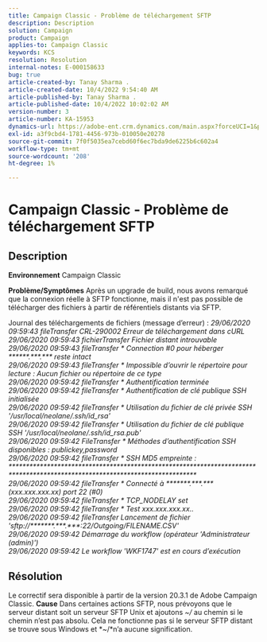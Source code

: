 ```yaml
---
title: Campaign Classic - Problème de téléchargement SFTP
description: Description
solution: Campaign
product: Campaign
applies-to: Campaign Classic
keywords: KCS
resolution: Resolution
internal-notes: E-000158633
bug: true
article-created-by: Tanay Sharma .
article-created-date: 10/4/2022 9:54:40 AM
article-published-by: Tanay Sharma .
article-published-date: 10/4/2022 10:02:02 AM
version-number: 3
article-number: KA-15953
dynamics-url: https://adobe-ent.crm.dynamics.com/main.aspx?forceUCI=1&pagetype=entityrecord&etn=knowledgearticle&id=ff71298d-ca43-ed11-bba2-0022480868ff
exl-id: a3f9cbd4-1781-4456-973b-010050e20278
source-git-commit: 7f0f5035ea7cebd60f6ec7bda9de6225b6c602a4
workflow-type: tm+mt
source-wordcount: '208'
ht-degree: 1%

---
```


# Campaign Classic - Problème de téléchargement SFTP

## Description

<b>Environnement</b>
Campaign Classic


<b>Problème/Symptômes</b>
Après un upgrade de build, nous avons remarqué que la connexion réelle à SFTP fonctionne, mais il n&#39;est pas possible de télécharger des fichiers à partir de référentiels distants via SFTP.

Journal des téléchargements de fichiers (message d’erreur) :
*29/06/2020 09:59:43 fileTransfer CRL-290002 Erreur de téléchargement dans cURL
<br>29/06/2020 09:59:43 fichierTransfer Fichier distant introuvable
<br>29/06/2020 09:59:43 fileTransfer \* Connection #0 pour héberger \*\*\*\*\*\*.\*\*\*.\*\*\* reste intact
<br>29/06/2020 09:59:43 fileTransfer \* Impossible d’ouvrir le répertoire pour lecture : Aucun fichier ou répertoire de ce type
<br>29/06/2020 09:59:42 fileTransfer \* Authentification terminée
<br>29/06/2020 09:59:42 fileTransfer \* Authentification de clé publique SSH initialisée
<br>29/06/2020 09:59:42 fileTransfer \* Utilisation du fichier de clé privée SSH &#39;/usr/local/neolane/.ssh/id_rsa&#39;
<br>29/06/2020 09:59:42 fileTransfer \* Utilisation du fichier de clé publique SSH &#39;/usr/local/neolane/.ssh/id_rsa.pub&#39;
<br>29/06/2020 09:59:42 FileTransfer \* Méthodes d’authentification SSH disponibles : publickey,password
<br>29/06/2020 09:59:42 fileTransfer \* SSH MD5 empreinte : \*\*\*\*\*\*\*\*\*\*\*\*\*\*\*\*\*\*\*\*\*\*\*\*\*\*\*\*\*\*\*\*\*\*\*\*\*\*\*\*\*\*\*\*\*\*\*\*\*\*\*\*\*\*\*\*\*\*\*\*\*\*\*\*\*\*\*\*\*\*\*\*\*\*\*\*\*\*\*\*\*\*\*\*\*\*\*\*\*\*\*\*\*\*\*\*\*\*\*\*\*\*\*\*\*\*\*\*\*\*\*\*\*\*\*\*\*\*\*\*\*\*\*\*\*
<br>29/06/2020 09:59:42 fileTransfer \* Connecté à \*\*\*\*\*\*\*.\*\*\*.\*\*\* (xxx.xxx.xxx.xx) port 22 (#0)
<br>29/06/2020 09:59:42 fileTransfer \* TCP_NODELAY set
<br>29/06/2020 09:59:42 fileTransfer \* Test xxx.xxx.xxx.xx..
<br>29/06/2020 09:59:42 fileTransfer Lancement de fichier &#39;sftp://\*\*\*\*\*\*\*.\*\*\*.\*\*\*:22/Outgoing/FILENAME.CSV&#39;
<br>29/06/2020 09:59:42 Démarrage du workflow (opérateur &#39;Administrateur (admin)&#39;)
<br>29/06/2020 09:59:42 Le workflow &#39;WKF1747&#39; est en cours d’exécution*

## Résolution


Le correctif sera disponible à partir de la version 20.3.1 de Adobe Campaign Classic.
<b>Cause</b>
Dans certaines actions SFTP, nous prévoyons que le serveur distant soit un serveur SFTP Unix et ajoutons *~/* au chemin si le chemin n’est pas absolu.
Cela ne fonctionne pas si le serveur SFTP distant se trouve sous Windows et *~/*n’a aucune signification.
